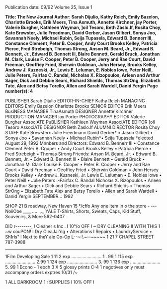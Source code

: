 Publication date: 09/92
Volume 25, Issue 1

**Title: The New Journal**
**Author:  Sarah Dijulio, Kathy Reich, Emily Bazelon, Charlotte Brooks, Erik Meers, Tina Asmuth, Annette Kirchner, jay Porter, Valerie Burgher, Kathleen Weyman, ]oil Tesoro, Beth Zaslo.lf, Rosita Choy, Kate Brewster, Julie Freedman, David Gerber, Jason Gilbert, Sonya Joo, Savannah Neely, Michael Rubin, Seija Tupasela, Edward B. Bennerr III, Constance Clement, Peter B. Cooper, Andy Court Brooks Kelley, Patricia Pierce, Fred Strebeigh, Thomas Strong, Anson M. Beard, Jr., Edward B. Bennett, Jr., Edward B. Bennett Ill, Blaire Bennett, Gerald Bruck, Jonathan M. Clark, Louise F. Cooper, Peter B. Cooper, Jerry and Rae Court, David Freeman, Geoffiey Fried, Sherwin Goldman, John Hersey, Brooks Kelley, Andrew J. Kuzneski, Jr., Lewis E. Leluman, E. Nobles lowe, Peter Neill, Julie Peters, Fairfax C. Randal, Nicholas X. Rizopoulos, Arleen and Arthur Sager, Dick and Debbie Sears, Richard Shields, Thomas StrOng, Elizabeth Tate, Alex and Betsy Torello, Allen and Sarah Wardell, Danid Yergin**
**Page number(s): 4**

PUBLISHER 
Sarah Dijulio 
EDITOR-IN-CHIEF 
Kathy Reich 
MANAGING EDITORS 
Emily Bazelon 
Charlotte Brooks 
SENIOR EDITOR 
Erik Meers 
BusiNESS MANAGER 
TinaAsmuth 
DESIGNER 
Annette Kirchner 
PRODUCTION MANAGER 
jay Porter 
PHOTOGRAPHY EDITOR 
Valerie Burgher 
AssociATE PuBLISHER 
Kathleen Weyman 
AssociATE EDITOR 
]oil Tesoro 
AssociATE DESIGNOR 
Beth Zaslo.lf 
ALUMNI DIRECTOR 
Rosita Choy 
STAFF 
Kate Brewster• Julie Freedman• 
David Gerber* • Jason Gilbert • 
Sonya Joo • Savannah Neely • 
Michael Rubin*• Seija Tupasela 
*elected August 29, 1992 
Mnnbers and Directors: Edward B. 
Bennerr III • Constance Clement 
Peter B. Cooper • Andy Court Brooks 
Kelley • Patricia Pierce • Fred 
Strebeigh • Thomas Strong 
Friends: Anson M. Beard, Jr. • Edward B. 
Bennett, Jr. • Edward B. Bennett Ill • Blaire 
Bennett • Gerald Bruck • Jonathan M. Clark 
Louise F. Cooper • Peter B. Cooper • Jerry 
and Rae Court • David Freeman • Geoffiey 
Fried • Sherwin Goldman • John Hersey 
Brooks Kelley • Andrew J. Kuzneski, Jr. 
Lewis E. Leluman • E. Nobles lowe • Peter 
Neill • Julie Peters .-Fairfax C. Randal 
Nicholas X. Rizopoulos • Arleen and Arthur 
Sager • Dick and Debbie Sears • Richard 
Shields • Thomas StrOng • Elizabeth Tate 
Alex and Betsy Torello • Allen and Sarah 
Wardell • Danid Yergin 
SEPTEMBER .. 1992 


SHOP 
21 B roadway, New Haven 
15 
°/cffo Any one item in 
o 
the store - ---
NoiiObe ____ 
.... .,._ 
YALE T-Shirts, Shorts, Sweats, 
Caps, Kid Stuff, Souvenirs, & More 
562-0407 


DID 
r--------, 
I 
Cleaner s Inc . I 
10°/o OFF I 
~ 
DRY CLEANING II 
WITH THIS 
1 
~w couPON! I 
Dry CleaJJi'ng • Alterations 
I Repairs • LaundryService • Sh1rls" l 
Next to theY ale Co-Op 
L--~:!.~--~~~~~ 
1 21 7 CHAPEL STREET 
787-3988 


--------
1Film Developing Sale 1 
11 2 exp ........................ 1 . 99 1 
115 exp ........................ 2.99 1 
124 exp ........................ 3. 99 1 
136 exp ........................ 5. 99 1 
Econo - 1 eoch 3 X 5 glossy prints 
C-4 1 negotives only 
must accompany orders exptres 10/31 /~ 


1 ALL DARKROOM 1 
: 
SUPPLIES 
I 10% OFF I